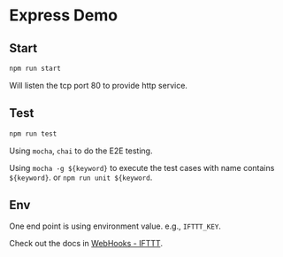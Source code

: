 # Express Demo

## Start

```sh
npm run start
```

Will listen the tcp port 80 to provide http service.

## Test

```sh
npm run test
```

Using `mocha`, `chai` to do the E2E testing.

Using `mocha -g ${keyword}` to execute the test cases with name contains `${keyword}`.
or `npm run unit ${keyword`.

## Env

One end point is using environment value. e.g., `IFTTT_KEY`.

Check out the docs in [WebHooks - IFTTT](https://ifttt.com/maker_webhooks).
